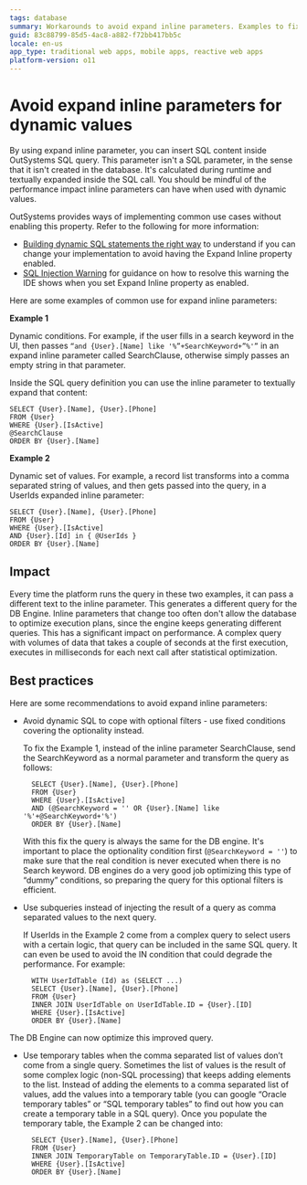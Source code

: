 ```yaml
---
tags: database
summary: Workarounds to avoid expand inline parameters. Examples to fix expressions with potential negative impact on performance.
guid: 83c88799-85d5-4ac8-a882-f72bb417bb5c
locale: en-us
app_type: traditional web apps, mobile apps, reactive web apps
platform-version: o11
---
```


# Avoid expand inline parameters for dynamic values

By using expand inline parameter, you can insert SQL content inside OutSystems SQL query. This parameter isn't a SQL parameter, in the sense that it isn't created in the database. It's calculated during runtime and textually expanded inside the SQL call. You should be mindful of the performance impact inline parameters can have when used with dynamic values.

<div class="warning" markdown="1">

OutSystems provides ways of implementing common use cases without enabling this property. Refer to the following for more information:

* [Building dynamic SQL statements the right way](../../development/build-dynamic-sql/build-dynamic-sql-statements.md) to understand if you can change your implementation to avoid having the Expand Inline property enabled.
* [SQL Injection Warning](https://success.outsystems.com/Documentation/11/Reference/Errors_and_Warnings/Warnings/SQL_Injection_Warning) for guidance on how to resolve this warning the IDE shows when you set Expand Inline property as enabled.

</div>

Here are some examples of common use for expand inline parameters:

**Example 1**

Dynamic conditions. For example, if the user fills in a search keyword in the UI, then passes `“and {User}.[Name] like '%”+SearchKeyword+”%'”` in an expand inline parameter called SearchClause, otherwise simply passes an empty string in that parameter.  
  
Inside the SQL query definition you can use the inline parameter to textually expand that content:  
  
    SELECT {User}.[Name], {User}.[Phone]  
    FROM {User}  
    WHERE {User}.[IsActive]  
    @SearchClause  
    ORDER BY {User}.[Name]

**Example 2**

Dynamic set of values. For example, a record list transforms into a comma separated string of values, and then gets passed into the query, in a UserIds expanded inline parameter:  
  
    SELECT {User}.[Name], {User}.[Phone]  
    FROM {User}  
    WHERE {User}.[IsActive]  
    AND {User}.[Id] in { @UserIds }  
    ORDER BY {User}.[Name]

## Impact

Every time the platform runs the query in these two examples, it can pass a different text to the inline parameter. This generates a different query for the DB Engine. Inline parameters that change too often don't allow the database to optimize execution plans, since the engine keeps generating different queries. This has a significant impact on performance. A complex query with volumes of data that takes a couple of seconds at the first execution, executes in milliseconds for each next call after statistical optimization.

## Best practices

Here are some recommendations to avoid expand inline parameters:

* Avoid dynamic SQL to cope with optional filters - use fixed conditions covering the optionality instead.

    To fix the Example 1, instead of the inline parameter SearchClause, send the SearchKeyword as a normal parameter and transform the query as follows:  
  
        SELECT {User}.[Name], {User}.[Phone]  
        FROM {User}  
        WHERE {User}.[IsActive]  
        AND (@SearchKeyword = '' OR {User}.[Name] like '%'+@SearchKeyword+'%')  
        ORDER BY {User}.[Name]  
  
    With this fix the query is always the same for the DB engine. It's important to place the optionality condition first (`@SearchKeyword = ''`) to make sure that the real condition is never executed when there is no Search keyword. DB engines do a very good job optimizing this type of “dummy” conditions, so preparing the query for this optional filters is efficient.

* Use subqueries instead of injecting the result of a query as comma separated values to the next query.

    If UserIds in the Example 2 come from a complex query to select users with a certain logic, that query can be included in the same SQL query. It can even be used to avoid the IN condition that could degrade the performance. For example:  
  
        WITH UserIdTable (Id) as (SELECT ...)  
        SELECT {User}.[Name], {User}.[Phone]  
        FROM {User}  
        INNER JOIN UserIdTable on UserIdTable.ID = {User}.[ID]  
        WHERE {User}.[IsActive]  
        ORDER BY {User}.[Name]  
  
The DB Engine can now optimize this improved query.

* Use temporary tables when the comma separated list of values don’t come from a single query. Sometimes the list of values is the result of some complex logic (non-SQL processing) that keeps adding elements to the list. Instead of adding the elements to a comma separated list of values, add the values into a temporary table (you can google “Oracle temporary tables” or “SQL temporary tables” to find out how you can create a temporary table in a SQL query). Once you populate the temporary table, the Example 2 can be changed into:

        SELECT {User}.[Name], {User}.[Phone]  
        FROM {User}  
        INNER JOIN TemporaryTable on TemporaryTable.ID = {User}.[ID]  
        WHERE {User}.[IsActive]  
        ORDER BY {User}.[Name]
